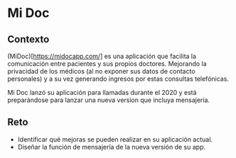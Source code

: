 # Mi Doc

## Contexto

(MiDoc)[https://midocapp.com/] es una aplicación que facilita la comunicación
entre pacientes y sus propios doctores. Mejorando la privacidad de los
médicos (al no exponer sus datos de contacto personales) y a su vez generando 
ingresos por estas consultas telefónicas.

Mi Doc lanzó su aplicación para llamadas durante el 2020 y está preparándose
para lanzar una nueva versíon que incluya mensajería.

## Reto 

- Identificar qué mejoras se pueden realizar en su aplicación actual.
- Diseñar la función de mensajería de la nueva versión de su app.